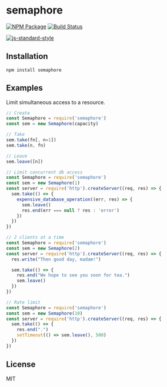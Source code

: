 # semaphore

[![NPM Package](https://img.shields.io/npm/v/semaphore.svg?style=flat-square)](https://www.npmjs.org/package/semaphore)
[![Build Status](https://img.shields.io/travis/abrkn/semaphore.js.svg?branch=master&style=flat-square)](https://travis-ci.org/abrkn/semaphore.js)

[![js-standard-style](https://cdn.rawgit.com/feross/standard/master/badge.svg)](https://github.com/feross/standard)


## Installation

```
npm install semaphore
```

## Examples

Limit simultaneous access to a resource.

```javascript
// Create
const Semaphore = require('semaphore')
const sem = new Semaphore(capacity)

// Take
sem.take(fn[, n=1])
sem.take(n, fn)

// Leave
sem.leave([n])
```

```javascript
// Limit concurrent db access
const Semaphore = require('semaphore')
const sem = new Semaphore(1)
const server = require('http').createServer((req, res) => {
  sem.take(() => {
    expensive_database_operation((err, res) => {
      sem.leave()
      res.end(err === null ? res : 'error')
    })
  })
})
```

```javascript
// 2 clients at a time
const Semaphore = require('semaphore')
const sem = new Semaphore(2)
const server = require('http').createServer((req, res) => {
  res.write("Then good day, madam!")

  sem.take(() => {
    res.end("We hope to see you soon for tea.")
    sem.leave()
  })
})
```

```javascript
// Rate limit
const Semaphore = require('semaphore')
const sem = new Semaphore(10)
const server = require('http').createServer((req, res) => {
  sem.take(() => {
    res.end(".")
    setTimeout(() => sem.leave(), 500)
  })
})
```

## License

MIT
